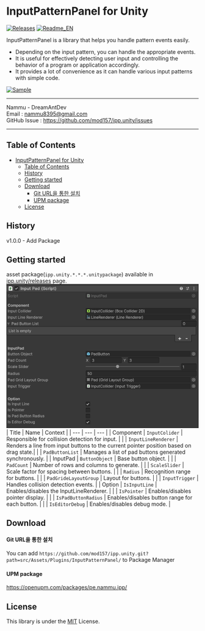 # InputPatternPanel for Unity
[![Releases](https://img.shields.io/github/release/mod157/ipp.unity.svg)](https://github.com/mod157/ipp.unity/releases) [![Readme_EN](https://img.shields.io/badge/ipp.unity-en-red)](https://github.com/mod157/ipp.unity/README_EN.md)

InputPatternPanel is a library that helps you handle pattern events easily.
* Depending on the input pattern, you can handle the appropriate events.
* It is useful for effectively detecting user input and controlling the behavior of a program or application accordingly.
* It provides a lot of convenience as it can handle various input patterns with simple code.

  
[![Sample](https://img.shields.io/badge/YouTube-red?style=for-the-badge&logo=youtube&logoColor=white)](https://youtu.be/1gNE5MmUmAQ)

---


Nammu - DreamAntDev  
Email : nammu8395@gmail.com  
GitHub Issue : https://github.com/mod157/ipp.unity/issues  

---
Table of Contents
---
- [InputPatternPanel for Unity](#inputpatternpanel-for-unity)
  - [Table of Contents](#table-of-contents)
  - [History](#history)
  - [Getting started](#getting-started)
  - [Download](#download)
      - [Git URL을 통한 설치](#git-url을-통한-설치)
      - [UPM package](#upm-package)
  - [License](#license)


History
---
v1.0.0 - Add Package

Getting started
---
asset package(`ipp.unity.*.*.*.unitypackage`) available in [ipp.unity/releases](https://github.com/mod157/ipp.unity/releases) page.
![image](docs/image/inputPad_Inspector.png)
| Title | Name | Context | 
| --- | --- | --- |
| Component | `InputColider` | Responsible for collision detection for input. |
|  | `InputLineRenderer` | Renders a line from input buttons to the current pointer position based on drag state.| 
|  | `PadButtonList` | Manages a list of pad buttons generated synchronously. |
| InputPad | `ButtonObject` | Base button object. |
|  | `PadCount` | Number of rows and columns to generate. | 
|  | `ScaleSlider` | Scale factor for spacing between buttons. |
|  | `Radius` | Recognition range for buttons. | 
|  | `PadGrideLayoutGroup` | Layout for buttons. |
|  | `InputTrigger` |  Handles collision detection events. |
| Option | `IsInputLine` | Enables/disables the InputLineRenderer. |
|  | `IsPointer` | Enables/disables pointer display. | 
|  | `IsPadButtonRadius` | Enables/disables button range for each button. |
|  | `IsEditorDebug` | Enables/disables debug mode. | 

Download
---
#### Git URL을 통한 설치
You can add `https://github.com/mod157/ipp.unity.git?path=src/Assets/Plugins/InputPatternPanel/` to Package Manager

#### UPM package
https://openupm.com/packages/pe.nammu.ipp/

License
---
This library is under the [MIT](https://github.com/mod157/ipp.unity?tab=MIT-1-ov-file) License.
